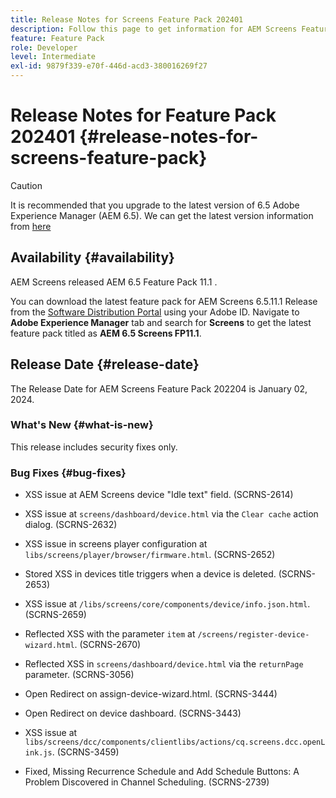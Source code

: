 ```yaml
---
title: Release Notes for Screens Feature Pack 202401
description: Follow this page to get information for AEM Screens Feature Pack 202401 released on January 2, 2024.
feature: Feature Pack
role: Developer
level: Intermediate
exl-id: 9879f339-e70f-446d-acd3-380016269f27
---
```

# Release Notes for Feature Pack 202401 {#release-notes-for-screens-feature-pack}

>[!CAUTION]
>It is recommended that you upgrade to the latest version of 6.5 Adobe Experience Manager (AEM 6.5). We can get the latest version information from [here](https://experienceleague.adobe.com/docs/experience-manager-65/content/release-notes/release-notes.html?lang=en)

## Availability {#availability}

AEM Screens released AEM 6.5 Feature Pack 11.1 .

You can download the latest feature pack for AEM Screens 6.5.11.1 Release from the [Software Distribution Portal](https://experience.adobe.com/#/downloads/content/software-distribution/en/aem.html) using your Adobe ID. Navigate to **Adobe Experience Manager** tab and search for **Screens** to get the latest feature pack titled as **AEM 6.5 Screens FP11.1**.

## Release Date {#release-date}

The Release Date for AEM Screens Feature Pack 202204 is January 02, 2024.

### What's New {#what-is-new}

This release includes security fixes only.

### Bug Fixes {#bug-fixes}

* XSS issue at AEM Screens device "Idle text" field. (SCRNS-2614)

* XSS issue at `screens/dashboard/device.html` via the `Clear cache` action dialog. (SCRNS-2632)

* XSS issue in screens player configuration at `libs/screens/player/browser/firmware.html`. (SCRNS-2652)

* Stored XSS in devices title triggers when a device is deleted. (SCRNS-2653)

* XSS issue at `/libs/screens/core/components/device/info.json.html`. (SCRNS-2659)

* Reflected XSS with the parameter `item` at `/screens/register-device-wizard.html`. (SCRNS-2670)

* Reflected XSS in `screens/dashboard/device.html` via the `returnPage` parameter. (SCRNS-3056)

* Open Redirect on assign-device-wizard.html. (SCRNS-3444)

* Open Redirect on device dashboard. (SCRNS-3443)

* XSS issue at `libs/screens/dcc/components/clientlibs/actions/cq.screens.dcc.openLink.js`. (SCRNS-3459)

* Fixed, Missing Recurrence Schedule and Add Schedule Buttons: A Problem Discovered in Channel Scheduling. (SCRNS-2739)

